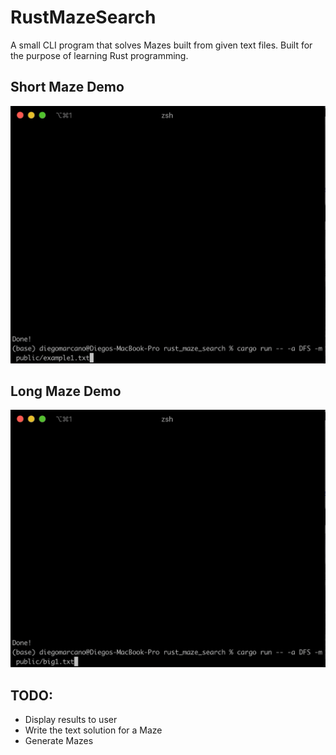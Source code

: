# RustMazeSearch 

A small CLI program that solves Mazes built from given text files. Built for the purpose of learning Rust programming.


## Short Maze Demo
![small demo](https://github.com/Dmarcano/RustMazeSearch/blob/master/public/demos/rust%20maze%20search%20demo%20small.2020-09-06%2014_18_25.gif)


## Long Maze Demo
![large demo](https://github.com/Dmarcano/RustMazeSearch/blob/master/public/demos/rust%20maze%20search%20demo%20large.2020-09-06%2014_19_09.gif)

## TODO: 
* Display results to user
* Write the text solution for a Maze
* Generate Mazes

